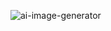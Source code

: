 ![ai-image-generator](https://github.com/user-attachments/assets/f06feef6-a36d-4bca-b493-9857228d72bb)
